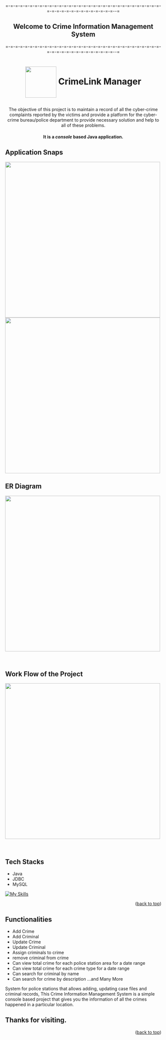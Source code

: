 <a name="readme-top"></a> 





<p  align="center" >=-=-=-=-=-=-=-=-=-=-=-=-=-=-=-=-=-=-=-=-=-=-=-=-=-=-=-=-=-=-=-=-=-=-=-=-=-=-=-=-=-=-=-=-=-=--=</p>
<h2 align="center" >     Welcome to Crime Information Management System</h2>
<p  align="center" >=-=-=-=-=-=-=-=-=-=-=-=-=-=-=-=-=-=-=-=-=-=-=-=-=-=-=-=-=-=-=-=-=-=-=-=-=-=-=-=-=-=-=-=-=-=--=</p>

<h1 align="center"><img align="center" height="100" src="https://github.com/Github2k10/plucky-scent-2586/blob/main/handcuff.png">  CrimeLink Manager</h1>

<h2 align="center"></h2>
<p align="center">The objective of this project is to maintain a record of all  the cyber-crime complaints reported by  the victims and provide a platform for the cyber-crime bureau/police department to provide necessary solution and help to all of these problems.</p>

<h4 align="center">It is a <i>console</i> based Java application.</h4>
<p></p>

## Application Snaps
<p>
  <img height="500" src="https://github.com/Github2k10/plucky-scent-2586/blob/main/image-1.png">
  <img height="500" src="https://github.com/Github2k10/plucky-scent-2586/blob/main/image-2.png">
</p>


## ER Diagram
<p>
  <img height="500" src="https://github.com/Github2k10/plucky-scent-2586/blob/main/drawSQL-crimelink-manager-export-2023-04-03.png">
</p>
<br>


## Work Flow of the Project
<p>
  <img height="500" src="https://github.com/Github2k10/plucky-scent-2586/blob/main/image-3.png">
</p>
<br>

## Tech Stacks
* Java
* JDBC
* MySQL

[![My Skills](https://skillicons.dev/icons?i=java,mysql,github,git,idea)](https://skillicons.dev)
<p align="right">(<a href="#readme-top">back to top</a>)</p>


## Functionalities
* Add Crime
* Add Criminal
* Update Crime
* Update Criminal
* Assign criminals to crime
* remove criminal from crime
* Can view total crime for each police station area for a date range
* Can view total crime for each crime type for a date range
* Can search for criminal by name
* Can search for crime by description
...and Many More

<p>System for police stations that allows adding, updating case files and criminal records, This Crime Information Management System is a simple console based project that gives you the information of all the crimes happened in a particular location.</p>

## Thanks for visiting. 

<p align="right">(<a href="#readme-top">back to top</a>)</p>
